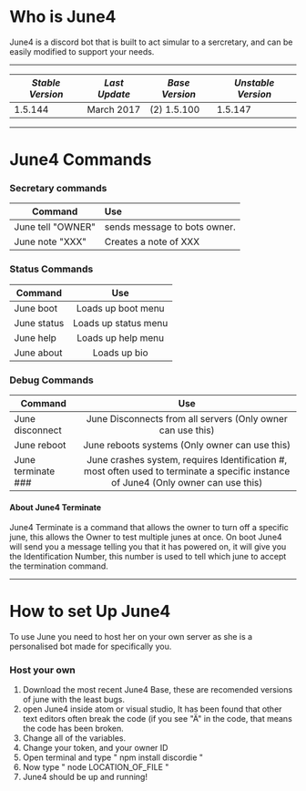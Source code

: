 # Who is June4
June4 is a discord bot that is built to act simular to a sercretary, and can be easily modified to support your needs.

---

| *Stable Version*  | *Last Update* | *Base Version*| *Unstable Version* |
| ------------- |----------|--------------|-----------------|
| 1.5.144       |March 2017| (2) 1.5.100 | 1.5.147 |

---

# June4 Commands

### Secretary commands

| Command       | Use         |
| ------------- |:-------------|
| June tell "OWNER"      | sends message to bots owner. |
| June note "XXX"| Creates a note of XXX       |

### Status Commands

| Command       | Use         |
| ------------- |:-------------:|
| June boot| Loads up boot menu       |
| June status| Loads up status menu       |
| June help| Loads up help menu       |
| June about| Loads up bio       |

### Debug Commands

| Command       | Use         |
| ------------- |:-------------:|
| June disconnect| June Disconnects from all servers (Only owner can use this)       |
| June reboot| June reboots systems (Only owner can use this)      |
| June terminate ###| June crashes system, requires Identification #, most often used to terminate a specific instance of June4 (Only owner can use this)      |

#### About June4 Terminate

June4 Terminate is a command that allows the owner to turn off a specific june, this allows the Owner to test multiple junes at once.
On boot June4 will send you a message telling you that it has powered on, it will give you the Identification Number, this number is used to tell which june to accept the termination command.  

---

# How to set Up June4

To use June you need to host her on your own server as she is a personalised bot made for specifically you.

### Host your own
1. Download the most recent June4 Base, these are recomended versions of june with the least bugs.
2. open June4 inside atom or visual studio, It has been found that other text editors often break the code (if you see "Ä" in the code, that means the code has been broken.
3. Change all of the variables.
4. Change your token, and your owner ID
5. Open terminal and type "   npm install discordie   "
6. Now type "   node LOCATION_OF_FILE   "
7. June4 should be up and running!

